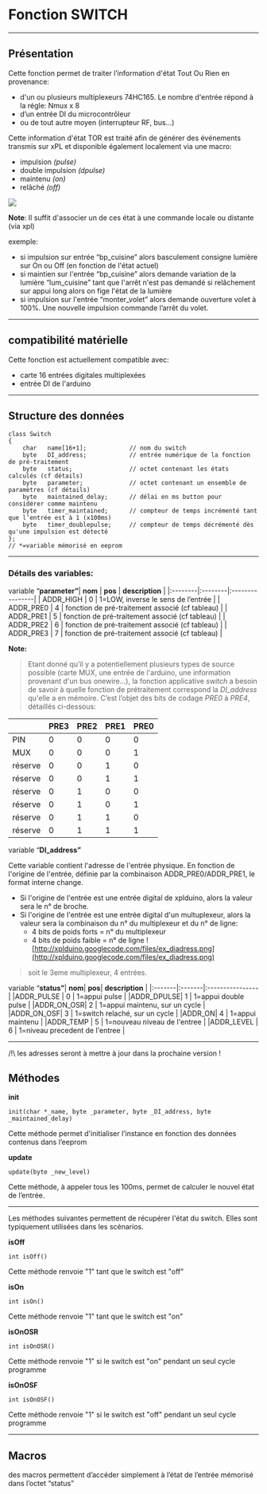 

# Fonction SWITCH #

---

## Présentation ##


Cette fonction permet de traiter l’information d'état Tout Ou Rien en provenance:
  * d'un ou plusieurs multiplexeurs 74HC165. Le nombre d'entrée répond à la régle: Nmux x 8
  * d’un entrée DI du microcontrôleur
  * ou de tout autre moyen (interrupteur RF, bus…)


Cette information d'état TOR est traité afin de générer des événements transmis sur xPL et disponible également localement via une macro:
  * impulsion _(pulse)_
  * double impulsion _(dpulse)_
  * maintenu _(on)_
  * relâché _(off)_

<img src='http://xplduino.googlecode.com/hg/software/documentation/switch/switch-chronogram.png' />

**Note**:	Il suffit d'associer un de ces état à une commande locale ou distante (via xpl)

exemple:
  * si impulsion sur entrée “bp\_cuisine” alors basculement consigne lumière sur On ou Off (en fonction de l'état actuel)
  * si maintien sur l'entrée “bp\_cuisine” alors demande variation de la lumière “lum\_cuisine” tant que l'arrêt n'est pas demandé si relâchement sur appui long alors on fige l'état de la lumière
  * si impulsion sur l'entrée “monter\_volet” alors demande ouverture volet à 100%. Une nouvelle impulsion commande l’arrêt du volet.


---

## compatibilité matérielle ##

Cette fonction est actuellement compatible avec:
  * carte 16 entrées digitales multiplexées
  * entrée DI de l'arduino


---

## Structure des données ##

```
class Switch
{
    char   name[16+1];            // nom du switch
    byte   DI_address;            // entrée numérique de la fonction de pré-traitement
    byte   status;                // octet contenant les états calculés (cf détails)
    byte   parameter;             // octet contenant un ensemble de paramètres (cf détails)
    byte   maintained_delay;      // délai en ms button pour considérer comme maintenu
    byte   timer_maintained;      // compteur de temps incrémenté tant que l’entrée est à 1 (x100ms)
    byte   timer_doublepulse;     // compteur de temps décrémenté dès qu'une impulsion est détecté
};
// *=variable mémorisé en eeprom
```



---

### Détails des variables: ###

variable “**parameter”**| **nom** | **pos** | **description** |
|:--------|:--------|:----------------|
| ADDR\_HIGH | 0       | 1=LOW, inverse le sens de l’entrée |
| ADDR\_PRE0 | 4       | fonction de pré-traitement associé (cf tableau) |
| ADDR\_PRE1 | 5       | fonction de pré-traitement associé (cf tableau) |
| ADDR\_PRE2 | 6       | fonction de pré-traitement associé (cf tableau) |
| ADDR\_PRE3 | 7       | fonction de pré-traitement associé (cf tableau) |

**Note:**
> Etant donné qu’il y a potentiellement plusieurs types de source possible (carte MUX, une entrée de l'arduino, une information provenant d'un bus onewire...), la fonction applicative _switch_ a besoin de savoir à quelle fonction de prétraitement correspond la _DI\_address_ qu'elle a en mémoire. C’est l’objet des bits de codage _PRE0_ à _PRE4_, détaillés ci-dessous:

|         | **PRE3** | **PRE2** | **PRE1** | **PRE0** |
|:--------|:---------|:---------|:---------|:---------|
| PIN     | 0        | 0        | 0        | 0        |
| MUX     | 0        | 0        | 0        | 1        |
| réserve | 0        | 0        | 1        | 0        |
| réserve | 0	       | 0        | 1        | 1        |
| réserve | 0	       | 1        | 0        | 0        |
| réserve | 0	       | 1        | 0        | 1        |
| réserve | 0	       | 1        | 1        | 0        |
| réserve | 0	       | 1        | 1        | 1        |

variable “**DI\_address”**

Cette variable contient l'adresse de l'entrée physique. En fonction de l'origine de l'entrée, définie par la combinaison ADDR\_PRE0/ADDR\_PRE1, le format interne change.
  * Si l'origine de l'entrée est une entrée digital de xplduino, alors la valeur sera le n° de broche.
  * Si l'origine de l'entrée est une entrée digital d'un multuplexeur, alors la valeur sera la combinaison du n° du multiplexeur et du n° de ligne:
    * 4 bits de poids forts = n° du multiplexeur
    * 4 bits de poids faible = n° de ligne
![http://xplduino.googlecode.com/files/ex_diadress.png](http://xplduino.googlecode.com/files/ex_diadress.png)

> soit le 3eme multiplexeur, 4 entrées.

variable “**status”**| **nom**| **pos**| **description** |
|:-------|:-------|:----------------|
|ADDR\_PULSE | 0      | 1=appui pulse   |
|ADDR\_DPULSE| 1      | 1=appui double pulse |
|ADDR\_ON\_OSR| 2      | 1=appui maintenu, sur un cycle |
|ADDR\_ON\_OSF| 3      | 1=switch relaché, sur un cycle |
|ADDR\_ON| 4      | 1=appui maintenu |
|ADDR\_TEMP | 5      | 1=nouveau niveau de l'entree |
|ADDR\_LEVEL | 6      | 1=niveau precedent de l'entree |

---

/!\ les adresses seront à mettre à jour dans la prochaine version !

## Méthodes ##
**init**
```
init(char *_name, byte _parameter, byte _DI_address, byte _maintained_delay)
```
Cette méthode permet d'initialiser l’instance en fonction des données contenus dans l’eeprom

**update**
```
update(byte _new_level)
```
Cette méthode, à appeler tous les 100ms, permet de calculer le nouvel état de l’entrée.


---


Les méthodes suivantes permettent de récupérer l'état du switch. Elles sont typiquement utilisées dans les scénarios.

**isOff**
```
int isOff()
```
Cette méthode renvoie "1" tant que le switch est "off"

**isOn**
```
int isOn()
```
Cette méthode renvoie "1" tant que le switch est "on"


**isOnOSR**
```
int isOnOSR()
```
Cette méthode renvoie "1" si le switch est "on" pendant un seul cycle programme

**isOnOSF**
```
int isOnOSF()
```
Cette méthode renvoie "1" si le switch est "off" pendant un seul cycle programme


---

## Macros ##


des macros permettent d’accéder simplement à l’état de l’entrée mémorisé dans l’octet “status”